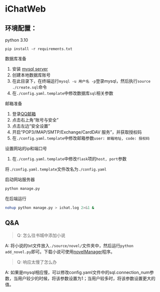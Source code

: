 # iChatWeb

## 环境配置：
python 3.10
```commandline
pip install -r requirements.txt
```

数据库准备
1. 安装 [mysql server](https://dev.mysql.com/downloads/mysql/)
2. 创建本地数据库账号
3. 在此目录下，在终端运行`mysql -u 用户名 -p`登录mysql，然后执行`source ./create.sql`命令
4. 在`./config.yaml.template`中修改数据库`sql`相关参数

邮箱准备
1. 登录[QQ邮箱](https://mail.qq.com/)
2. 点击右上角“账号与安全”
3. 点击左边“安全设置”
4. 开启“POP3/IMAP/SMTP/Exchange/CardDAV 服务”，并获取授权码
5. 在`./config.yaml.template`中修改邮箱参数`user: 邮箱地址, code: 授权码`

设置网站的ip和端口号
1. 在`./config.yaml.template`中修改`flask`项的`host, port`参数

将`./config.yaml.template`文件改名为`./config.yaml`

启动网站服务器
```bash
python manage.py
```

在后端运行
```bash
nohup python manage.py > ichat.log 2>&1 &
```

## Q&A
> Q: 怎么往书城中添加小说

A: 将小说的txt文件放入`./source/novel/`文件夹中，然后运行`python add_novel.py`即可。下载小说可使用[novelManager](https://github.com/leempire/novelmanager)程序。

> Q: 响应太慢了怎么办

A: 如果是mysql相应慢，可以修改config.yaml文件中的sql.connection_num参数，当用户较少的时候，将该参数设置为1；当用户较多时，将该参数设置更大的值。
